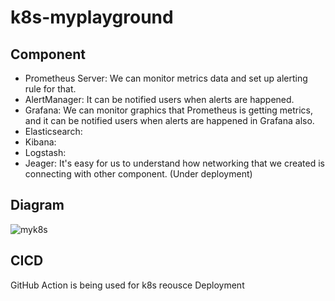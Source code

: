 # k8s-myplayground

## Component
- Prometheus Server: We can monitor metrics data and set up alerting rule for that.
- AlertManager: It can be notified users when alerts are happened.
- Grafana: We can monitor graphics that Prometheus is getting metrics, and it can be notified users when alerts are happened in Grafana also.
- Elasticsearch:
- Kibana:
- Logstash:
- Jeager: It's easy for us to understand how networking that we created is connecting with other component. (Under deployment)


## Diagram
![myk8s](https://user-images.githubusercontent.com/36725422/114734114-e5b1b180-9d7e-11eb-823c-79fe68e81800.jpg)


## CICD
GitHub Action is being used for k8s reousce Deployment 